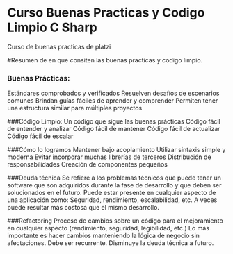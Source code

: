 # Curso Buenas Practicas y Codigo Limpio C Sharp
Curso de buenas practicas de platzi 

#Resumen de en que consiten las buenas practicas y codigo limpio.

### Buenas Prácticas:
Estándares comprobados y verificados
Resuelven desafíos de escenarios comunes
Brindan guías fáciles de aprender y comprender
Permiten tener una estructura similar para múltiples proyectos

###Código Limpio:
Un código que sigue las buenas prácticas
Código fácil de entender y analizar
Código fácil de mantener
Código fácil de actualizar
Código fácil de escalar

###Cómo lo logramos
Mantener bajo acoplamiento
Utilizar sintaxis simple y moderna
Evitar incorporar muchas librerías de terceros
Distribución de responsabilidades
Creación de componentes pequeños

###Deuda técnica
Se refiere a los problemas técnicos que puede tener un software que son adquiridos durante la fase de desarrollo y que deben ser solucionados en el futuro.
Puede estar presente en cualquier aspecto de una aplicación como: Seguridad, rendimiento, escalabilidad, etc.
A veces puede resultar más costosa que el mismo desarrollo.

###Refactoring
Proceso de cambios sobre un código para el mejoramiento en cualquier aspecto (rendimiento, seguridad, legibilidad, etc.)
Lo más importante es hacer cambios manteniendo la lógica de negocio sin afectaciones.
Debe ser recurrente.
Disminuye la deuda técnica a futuro.
